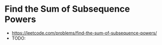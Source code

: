 # Find the Sum of Subsequence Powers

- https://leetcode.com/problems/find-the-sum-of-subsequence-powers/
- TODO:

```java

```
